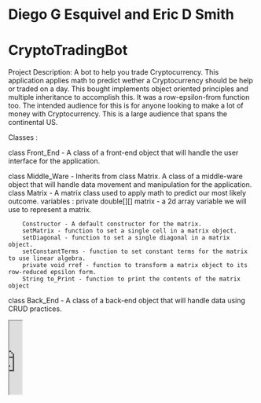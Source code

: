 # Diego G Esquivel and Eric D Smith

# CryptoTradingBot
Project Description:
A bot to help you trade Cryptocurrency. This application applies math to predict wether a Cryptocurrency should be help or traded on a day. This bought implements object oriented principles and multiple inheritance to accomplish this. It was a row-epsilon-from function too. The intended audience for this is for anyone looking to make a lot of money with Cryptocurrency. This is a large audience that spans the continental US. 

Classes :

class Front_End - A class of a front-end object that will handle the user interface for the application.

class Middle_Ware - Inherits from class Matrix. A class of a middle-ware object that will handle data movement and manipulation for 
    the application.
class Matrix - A matrix class used to apply math to predict our most likely outcome.
    variables :
        private double[][] matrix - a 2d array variable we  will use to represent a matrix.

        Constructor - A default constructor for the matrix.
        setMatrix - function to set a single cell in a matrix object.
        setDiagonal - function to set a single diagonal in a matrix object.
        setConstantTerms - function to set constant terms for the matrix to use linear algebra.
        private void rref - function to transform a matrix object to its row-reduced epsilon form.
        String to_Print - function to print the contents of the matrix object


class Back_End - A class of a back-end object that will handle data using CRUD practices.

<iframe align="left" alt="Visual Studio Code" width="26px" src="https://github.com/Diego-Esquivel/CryptoTradingBot/blob/main/index.svg" />